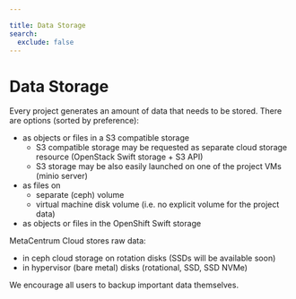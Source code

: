 ```yaml
---

title: Data Storage
search:
  exclude: false
---
```


# Data Storage

Every project generates an amount of data that needs to be stored. There are options (sorted by preference):

- as objects or files in a S3 compatible storage
    - S3 compatible storage may be requested as separate cloud storage resource (OpenStack Swift storage + S3 API)
    - S3 storage may be also easily launched on one of the project VMs (minio server)
- as files on
    - separate (ceph) volume
    - virtual machine disk volume (i.e. no explicit volume for the project data)
- as objects or files in the OpenShift Swift storage

MetaCentrum Cloud stores raw data:

- in ceph cloud storage on rotation disks (SSDs will be available soon)
- in hypervisor (bare metal) disks (rotational, SSD, SSD NVMe)

We encourage all users to backup important data themselves.
